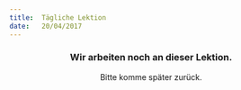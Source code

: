 ```yaml
---
title:  Tägliche Lektion
date:   20/04/2017
---
```


### <center>Wir arbeiten noch an dieser Lektion.</center>
<center>Bitte komme später zurück.</center>